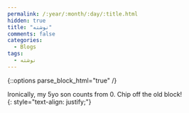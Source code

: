 ```yaml
---
permalink: /:year/:month/:day/:title.html
hidden: true
title: "نوشته"
comments: false
categories:
  - Blogs
tags:
  - نوشته
---
```


{::options parse_block_html="true" /}
<div>
Ironically, my 5yo son counts from 0. Chip off the old block!
</div>
{: style="text-align: justify;"}